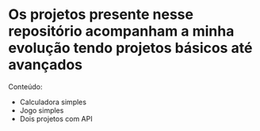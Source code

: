 # Os projetos presente nesse repositório acompanham a minha evolução tendo projetos básicos até avançados
Conteúdo:
- Calculadora simples
- Jogo simples
- Dois projetos com API
